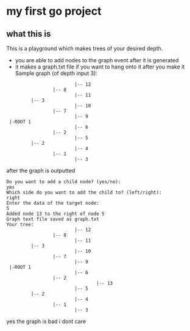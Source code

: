 # my first go project
## what this is
This is a playground which makes trees of your desired depth.
  - you are able to add nodes to the graph event after it is generated
  - it makes a graph.txt file if you want to hang onto it after you make it
Sample graph (of depth input 3):
```
                         |-- 12
                 |-- 8
                         |-- 11
         |-- 3
                         |-- 10
                 |-- 7
                         |-- 9
 |-ROOT 1
                         |-- 6
                 |-- 2
                         |-- 5
         |-- 2
                         |-- 4
                 |-- 1
                         |-- 3

```

after the graph is outputted

```
Do you want to add a child node? (yes/no):
yes
Which side do you want to add the child to? (left/right):
right
Enter the data of the target node:
5
Added node 13 to the right of node 5
Graph text file saved as graph.txt
Your tree:
                         |-- 12
                 |-- 8
                         |-- 11
         |-- 3
                         |-- 10
                 |-- 7
                         |-- 9
 |-ROOT 1
                         |-- 6
                 |-- 2
                                 |-- 13
                         |-- 5
         |-- 2
                         |-- 4
                 |-- 1
                         |-- 3

```

yes the graph is bad i dont care
